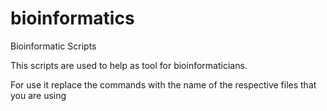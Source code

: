 # bioinformatics
Bioinformatic Scripts 

This scripts are used to help as tool for bioinformaticians. 

For use it replace the commands with the name of the respective files that you are using
